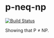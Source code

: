 # p-neq-np

[![Build Status](https://travis-ci.org/matsen/p-neq-np.svg?branch=master)](https://travis-ci.org/matsen/p-neq-np)

Showing that P ≠ NP.
